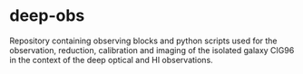# deep-obs
Repository containing observing blocks and python scripts used for the observation, reduction, calibration and imaging of the isolated galaxy CIG96 in the context of the deep optical and HI observations.

